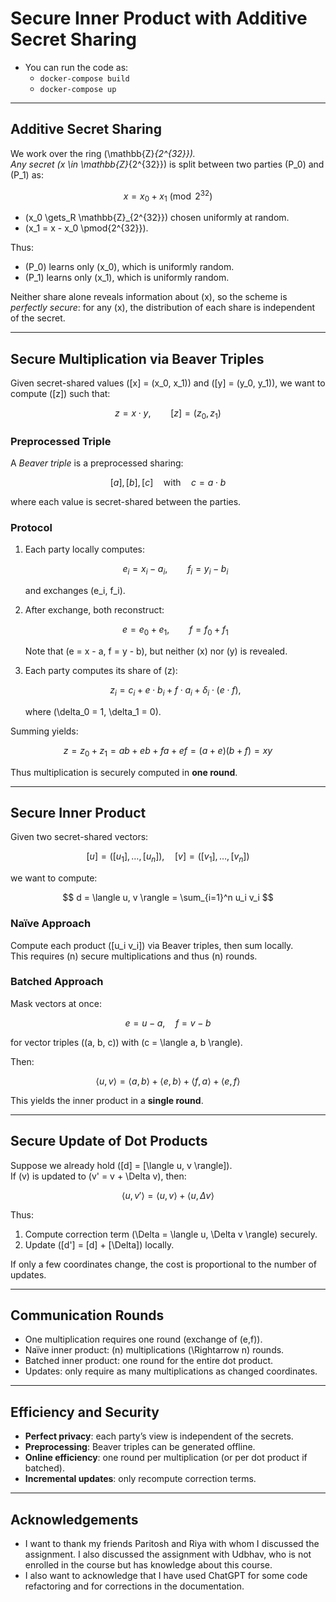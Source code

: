 # Secure Inner Product with Additive Secret Sharing

- You can run the code as:
  - `docker-compose build`
  - `docker-compose up`

---

## Additive Secret Sharing

We work over the ring \(\mathbb{Z}_{2^{32}}\).  
Any secret \(x \in \mathbb{Z}_{2^{32}}\) is split between two parties \(P_0\) and \(P_1\) as:

$$
x = x_0 + x_1 \pmod{2^{32}}
$$

- \(x_0 \gets_R \mathbb{Z}_{2^{32}}\) chosen uniformly at random.  
- \(x_1 = x - x_0 \pmod{2^{32}}\).  

Thus:

- \(P_0\) learns only \(x_0\), which is uniformly random.  
- \(P_1\) learns only \(x_1\), which is uniformly random.  

Neither share alone reveals information about \(x\), so the scheme is *perfectly secure*: for any \(x\), the distribution of each share is independent of the secret.

---

## Secure Multiplication via Beaver Triples

Given secret-shared values \([x] = (x_0, x_1)\) and \([y] = (y_0, y_1)\), we want to compute \([z]\) such that:

$$
z = x \cdot y, \qquad [z] = (z_0, z_1)
$$

### Preprocessed Triple

A *Beaver triple* is a preprocessed sharing:

$$
[a], [b], [c] \quad \text{with} \quad c = a \cdot b
$$

where each value is secret-shared between the parties.

### Protocol

1. Each party locally computes:

   $$
   e_i = x_i - a_i, \qquad f_i = y_i - b_i
   $$

   and exchanges \(e_i, f_i\).

2. After exchange, both reconstruct:

   $$
   e = e_0 + e_1, \qquad f = f_0 + f_1
   $$

   Note that \(e = x - a, f = y - b\), but neither \(x\) nor \(y\) is revealed.

3. Each party computes its share of \(z\):

   $$
   z_i = c_i + e \cdot b_i + f \cdot a_i + \delta_i \cdot (e \cdot f),
   $$

   where \(\delta_0 = 1, \delta_1 = 0\).

Summing yields:

$$
z = z_0 + z_1 = ab + e b + f a + e f = (a+e)(b+f) = xy
$$

Thus multiplication is securely computed in **one round**.

---

## Secure Inner Product

Given two secret-shared vectors:

$$
[u] = ([u_1], \ldots, [u_n]), \quad [v] = ([v_1], \ldots, [v_n])
$$

we want to compute:

$$
d = \langle u, v \rangle = \sum_{i=1}^n u_i v_i
$$

### Naïve Approach

Compute each product \([u_i v_i]\) via Beaver triples, then sum locally.  
This requires \(n\) secure multiplications and thus \(n\) rounds.

### Batched Approach

Mask vectors at once:

$$
e = u - a, \quad f = v - b
$$

for vector triples \((a, b, c)\) with \(c = \langle a, b \rangle\).  

Then:

$$
\langle u, v \rangle = \langle a, b \rangle + \langle e, b \rangle + \langle f, a \rangle + \langle e, f \rangle
$$

This yields the inner product in a **single round**.

---

## Secure Update of Dot Products

Suppose we already hold \([d] = [\langle u, v \rangle]\).  
If \(v\) is updated to \(v' = v + \Delta v\), then:

$$
\langle u, v' \rangle = \langle u, v \rangle + \langle u, \Delta v \rangle
$$

Thus:

1. Compute correction term \(\Delta = \langle u, \Delta v \rangle\) securely.  
2. Update \([d'] = [d] + [\Delta]\) locally.  

If only a few coordinates change, the cost is proportional to the number of updates.

---

## Communication Rounds

- One multiplication requires one round (exchange of \(e,f\)).  
- Naïve inner product: \(n\) multiplications \(\Rightarrow n\) rounds.  
- Batched inner product: one round for the entire dot product.  
- Updates: only require as many multiplications as changed coordinates.  

---

## Efficiency and Security

- **Perfect privacy**: each party’s view is independent of the secrets.  
- **Preprocessing**: Beaver triples can be generated offline.  
- **Online efficiency**: one round per multiplication (or per dot product if batched).  
- **Incremental updates**: only recompute correction terms.  

---

## Acknowledgements

- I want to thank my friends Paritosh and Riya with whom I discussed the assignment. I also discussed the assignment with Udbhav, who is not enrolled in the course but has knowledge about this course.  
- I also want to acknowledge that I have used ChatGPT for some code refactoring and for corrections in the documentation.
